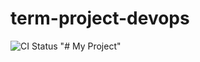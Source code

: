 # term-project-devops
![CI Status](https://github.com/kalsi2202/term-project-devops/actions/workflows/ci.yml/badge.svg)
"# My Project" 
